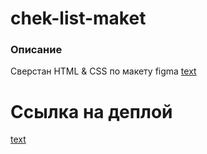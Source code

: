 # chek-list-maket
### Описание
Сверстан HTML & CSS  по макету figma  [text](https://www.figma.com/design/zHuUDy5z2jZpdDWzOVBipJ/%D0%A2%D0%B5%D1%81%D1%82%D0%BE%D0%B2%D0%BE%D0%B5-%D0%B7%D0%B0%D0%B4%D0%B0%D0%BD%D0%B8%D0%B5?node-id=98-10642&t=YEZ1qj9spi3s1ByQ-1)
# Ссылка на деплой 
[text](https://georgykomkov.github.io/chek-list-maket/index.html)